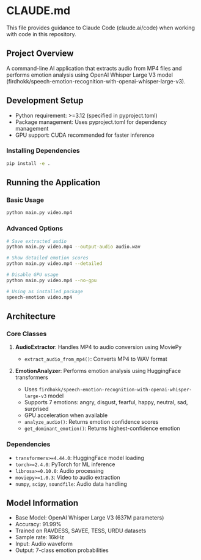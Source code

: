 # CLAUDE.md

This file provides guidance to Claude Code (claude.ai/code) when working with code in this repository.

## Project Overview

A command-line AI application that extracts audio from MP4 files and performs emotion analysis using OpenAI Whisper Large V3 model (firdhokk/speech-emotion-recognition-with-openai-whisper-large-v3).

## Development Setup

- Python requirement: >=3.12 (specified in pyproject.toml)
- Package management: Uses pyproject.toml for dependency management
- GPU support: CUDA recommended for faster inference

### Installing Dependencies

```bash
pip install -e .
```

## Running the Application

### Basic Usage
```bash
python main.py video.mp4
```

### Advanced Options
```bash
# Save extracted audio
python main.py video.mp4 --output-audio audio.wav

# Show detailed emotion scores
python main.py video.mp4 --detailed

# Disable GPU usage
python main.py video.mp4 --no-gpu

# Using as installed package
speech-emotion video.mp4
```

## Architecture

### Core Classes

1. **AudioExtractor**: Handles MP4 to audio conversion using MoviePy
   - `extract_audio_from_mp4()`: Converts MP4 to WAV format

2. **EmotionAnalyzer**: Performs emotion analysis using HuggingFace transformers
   - Uses `firdhokk/speech-emotion-recognition-with-openai-whisper-large-v3` model
   - Supports 7 emotions: angry, disgust, fearful, happy, neutral, sad, surprised
   - GPU acceleration when available
   - `analyze_audio()`: Returns emotion confidence scores
   - `get_dominant_emotion()`: Returns highest-confidence emotion

### Dependencies

- `transformers>=4.44.0`: HuggingFace model loading
- `torch>=2.4.0`: PyTorch for ML inference
- `librosa>=0.10.0`: Audio processing
- `moviepy>=1.0.3`: Video to audio extraction
- `numpy`, `scipy`, `soundfile`: Audio data handling

## Model Information

- Base Model: OpenAI Whisper Large V3 (637M parameters)
- Accuracy: 91.99%
- Trained on RAVDESS, SAVEE, TESS, URDU datasets
- Sample rate: 16kHz
- Input: Audio waveform
- Output: 7-class emotion probabilities